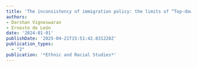 ```yaml
---
title: 'The inconsistency of immigration policy: the limits of “Top-down” approaches'
authors:
- Darshan Vigneswaran
- Ernesto de León
date: '2024-01-01'
publishDate: '2025-04-21T15:51:42.831228Z'
publication_types:
  - "2"
publication: '*Ethnic and Racial Studies*'
---
```

